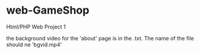 # web-GameShop
Html/PHP Web Project 1

the background video for the 'about' page is in the .txt. The name of the file should ne 'bgvid.mp4'
